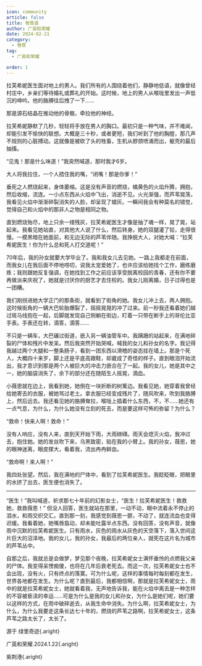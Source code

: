 ```yaml
---
icon: community
article: false
title: 卷首语
author: 广英和荣耀
date: 2024-02-21
category:
  - 卷首
tag:
  - 广英和荣耀

order: 1
---
```

<!-- more -->

拉芙希妮医生面对地上的男人。我们所有的人围绕着他们，静静地低语，就像曾经村庄中，乡亲们等待婚礼或葬礼的开始。这时候，地上的男人从喉咙里发出一声低沉的呻吟。他的胳膊往后拽了一下……

那是源石结晶在推动他的骨骼，牵拉他的神经。

拉芙希妮静默了几秒，轻轻将手放在男人的胸口。最初只是一种气味，并不难闻，却能引发不愉快的联想。大概是三十秒，或者更短，我们听到了他的胸膛，那几声不规则的心脏搏动。这就像是被砍了头的牲畜，生机从脖颈喷涌而出，躯壳的最后抽搐。

“见鬼！那是什么味道！”我突然喊道，那时我才6岁。

大人将我拉住，一个人捂住我的嘴，“闭嘴！那是你爹！”

垂死之人燃烧起来，身体萎缩。这是没有声音的燃烧，橘黄色的火焰升腾，拥抱，然后收缩，流连。一小点东西从火焰中飞出，消逝不见。火光渐强，而芦苇晃荡，我看见火焰中渐渐碎裂消失的人脸，却呈现了蜡灰。一瞬间我会有种莫名的错觉，觉得自己和火焰中的那非人之物是相同之物。

直到燃烧殆尽，地上只余一缕残灰，拉芙希妮医生才像是抽了魂一样，晃了晃，站起来。我看见她站直，对其他大人说了什么，然后转身。她的双腿灌了铅，走得很慢。一模黑暗在她面前，和无边无际的芦苇伴随。我挣脱大人，对她大喊：“拉芙希妮医生！你为什么总和死人打交道呢！”

70年后，我的孙女就要大学毕业了。我和我女儿去见她。一路上我都走在前面，而我女儿在我后面不停地唠叨，说我太宠爱她了，也许应该给她找个工作，磨练磨练；我则跟她反复强调，在她找到工作之前应该享受脱离校园的青春，还有你不要再做派来庆祝了，她就是讨厌你的厨艺才去住校的。我女儿刚离婚，日子过得也是一团糟。

我们刚拐进她大学正门的那条街，就看到了街角的她。我女儿冲上去，两人拥抱。这时候街角的一辆大巴轮胎爆裂了，摇摇晃晃的冲了过来。前一秒我还看着她们越过斑马线抱在一起，后脚就发现自己侧躺在街边，盯着一只带在断手上的哥伦比亚手表。手表还在转，滴答，滴答……

不只是一辆车，大巴碾过街道，嵌入另一辆油管车中。我蹒跚的站起来，在满地碎裂的尸体和残片中发呆。然后我突然开始哭喊，喊我的女儿和孙女的名字。我记得我越过两个大腿和一整条肠子，看到一团东西以滑稽的姿态挂在墙上。那是个死人，大概四十来岁，脚上还是平底高跟鞋，却崴成了奇怪的样子。直到眼泪开始流出，我才意识到那是两个人被巨大的冲击力嵌合在了一起。我的女儿，她是其中之一，她的脑袋消失了，余下的部分还在随陌生人摇晃，滴血。

小薇恩就在边上，我看到她，她倒在一块折断的树篱边。我看见她，她穿着我曾经给她寄去的衣服，被她骂过老土。拿衣服已经变成残片了，随风吹来，吹到我胳膊上，然后远去。我还看见她的胳膊耷拉，喉咙上插着什么东西，不，不……她还有一点气息，为什么，为什么她没有立刻的死去，而是要这样可怖的弥留？为什么？

“救命！快来人啊！救命！”

没有人响应，没有人来，直到天开始下雨，大雨磅礴。雨天会熄灭火焰，我冲过去，抱住她。她的发丝吹下来，乌黑致密，贴在我的小臂上。我的孙女，薇恩，她的眼神迷离，眼皮撑大，看着我，流出冉冉鲜血。

“救命啊！来人啊！”

我四处张望。然后，我在满地的尸体中，看到了拉芙希妮医生。我眨眨眼，把眼里的水挤了出去，医生便也消失了。

---

“医生！”我叫喊道，祈求那七十年前的幻影女士，“医生！拉芙希妮医生！救救她，救救薇恩！”
但没人回答，医生就站在那里，一动不动，眼中流着永不停止的泪水，和雨交织交汇。直到那一刻，我感觉到薇恩一颤，不动了，就连流血也变得迟缓。我看着她，她嘴唇翕动，却未能吐露半点东西。没有回答，没有声音，就像雨中沉默的拉芙希妮医生。只有雨水，灰色的雨水从灰色的天空落下，落入世间这片巨大的沼泽地。我的女儿，我的孙女，我最后的两位亲人，就死在这片名为城市的芦苇丛中。

自那之后，我就总是会做梦，梦见那个夜晚，拉芙希妮女士满怀垂怜的点燃我父亲的尸体。我变得呆愣痴傻，也将在几年后衰老死去。而这一次，拉芙希妮女士也不会出现，没有火，只有终点的落寞。可为什么呢，这样的事情每时每刻都在发生，世界各地都在发生。为什么呢？直到最后，我都相信啊，那就是拉芙希妮女士，雨中的就是拉芙希妮女士，她就看着我，无声地告诉我，能在火焰中离去是一种怎样的不容被亵渎的幸运……可是为什么是我的女儿和孙女，为什么是她们呢，她们要以这样的方式，在雨中破碎逝去，从我生命中消失。为什么啊，拉芙希妮女士，为什么，为什么我要走这条长达七十年的，燃烧的芦苇之路啊，拉芙希妮女士，这条芦苇之路太长了，太长了。<eod />

源于 绿里奇迹{.aright}

广英和荣耀.2024.1.22{.aright}

紫荆港{.aright}